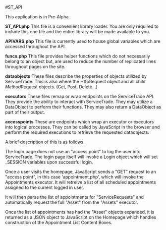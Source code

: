 #ST_API

This application is in Pre-Alpha.

**ST_API.php**
This file is a convenient library loader. You are only required to include this one file and the entire library will be made available to you.

**APIVARS.php**
This file is currently used to house global variables which are accessed throughout the API.

**funcs.php**
This file provides helper functions which do not necessarily belong to an object but, are used to reduce the number of replicated lines throughout pages on the site.

**dataobjects**
These files describe the properties of objects utilized by ServiceTrade. This is also where the HttpRequest object and all child *Method*Request objects. (Get, Post, Delete...)

**executors**
These files remap or wrap endpoints on the ServiceTrade API. They provide the ability to interact with ServiceTrade. They may utilize a DataObject to perform their functions. They may also return a DataObject as part of their output.

**accesspoints**
These are endpoints which wrap an executor or executors into logical processes. They can be called by JavaScript in the browser and perform the required executions to retrieve the requested dataobjects.

A brief description of this is as follows.

The login page does not use an "access point" to log the user into ServiceTrade. The login page itself will invoke a Login object which will set _SESSION variables upon successful login.

Once a user visits the homepage, JavaScript sends a "GET" request to an "access point", in this case 'appointment.php', which will invoke the Appointments executor. It will retreive a list of all scheduled appointments assigned to the current logged in user.

It will then parse the list of appointments for "ServiceRequests" and automatically request the full "Asset" from the "Assets" executor.

Once the list of appointments has had the "Asset" objects expanded, it is returned as a JSON object to JavaScript on the Homepage which handles construction of the Appointment List Content Boxes.